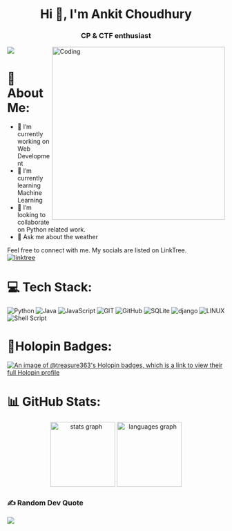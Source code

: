 
<h1 align="center">Hi 👋, I'm Ankit Choudhury</h1>
<h3 align="center">CP & CTF enthusiast</h3>
<img align="right" alt="Coding" width="400" src="https://img.freepik.com/premium-photo/old-computer-floppy-disk-retro-80s-colorful-background-ai-digital-illustration_803320-122.jpg">

![](https://komarev.com/ghpvc/?username=treasure363&color=yellowgreen&label=visitors)

# 💫 About Me:
- 🔭 I’m currently working on Web Development 
- 🌱 I’m currently learning Machine Learning
- 👯 I’m looking to collaborate on Python related work.
- 💬 Ask me about the weather

Feel free to connect with me. My socials are listed on LinkTree.  
[![linktree](https://img.shields.io/badge/linktree-39E09B?&logo=linktree&logoColor=white)](https://linktr.ee/treasure363)  

# 💻 Tech Stack:
![Python](https://img.shields.io/badge/python-3670A0?&logo=python&logoColor=ffdd54) ![Java](https://img.shields.io/badge/Java-ED8B00?&logo=openjdk&logoColor=white) ![JavaScript](https://img.shields.io/badge/JavaScript-323330?&logo=javascript&logoColor=F7DF1E) ![GIT](https://img.shields.io/badge/Git-fc6d26?&logo=git&logoColor=white) ![GitHub](https://img.shields.io/badge/GitHub-%23121011.svg?&logo=github&logoColor=white) ![SQLite](https://img.shields.io/badge/sqlite-%2307405e.svg?&logo=sqlite&logoColor=white) ![django](https://img.shields.io/badge/Django-092E20?&logo=django&logoColor=white) ![LINUX](https://img.shields.io/badge/Linux-FCC624?&logo=linux&logoColor=black) ![Shell Script](https://img.shields.io/badge/shell_script-%23121011.svg?&logo=gnu-bash&logoColor=white)

# 🕺Holopin Badges:
[![An image of @treasure363's Holopin badges, which is a link to view their full Holopin profile](https://holopin.me/treasure363)](https://holopin.io/@treasure363)

# 📊 GitHub Stats:
<div align="center">
<img src="https://github-readme-stats.vercel.app/api?username=treasure363&hide_title=false&hide_rank=false&include_all_commits=true&count_private=true&theme=dark&locale=en&hide_border=false" height="150" alt="stats graph"/>
  
<img src="https://github-readme-stats.vercel.app/api/top-langs?username=treasure363&locale=en&hide_title=false&layout=compact&card_width=320&langs_count=5&theme=dark&hide_border=false" height="150" alt="languages graph" />
</div>


### ✍️ Random Dev Quote
![](https://quotes-github-readme.vercel.app/api?type=horizontal&theme=dark)
